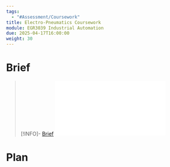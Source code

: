 ```yaml
---
tags:
  - "#Assessment/Coursework"
title: Electro-Pneumatics Coursework
module: EGR3039 Industrial Automation
due: 2025-04-17T16:00:00
weight: 30
---
```


# Brief

> [!INFO]- [Brief](Projects/Uni%20Projects/Industrial%20Automation/Assessments/Electro-Pneumatics%20Coursework/Brief.md)
> ![Brief](Projects/Uni%20Projects/Industrial%20Automation/Assessments/Electro-Pneumatics%20Coursework/Brief.md)

# Plan

